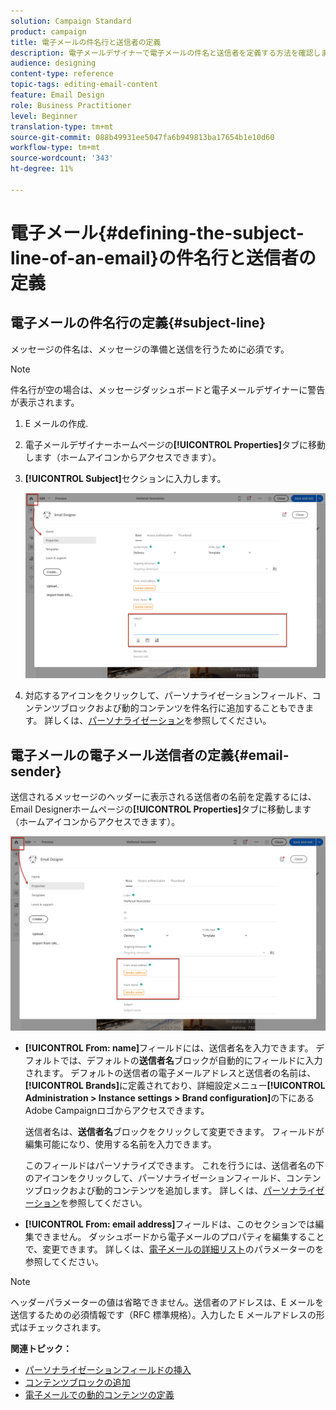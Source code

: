 ```yaml
---
solution: Campaign Standard
product: campaign
title: 電子メールの件名行と送信者の定義
description: 電子メールデザイナーで電子メールの件名と送信者を定義する方法を確認します。
audience: designing
content-type: reference
topic-tags: editing-email-content
feature: Email Design
role: Business Practitioner
level: Beginner
translation-type: tm+mt
source-git-commit: 088b49931ee5047fa6b949813ba17654b1e10d60
workflow-type: tm+mt
source-wordcount: '343'
ht-degree: 11%

---
```



# 電子メール{#defining-the-subject-line-of-an-email}の件名行と送信者の定義

## 電子メールの件名行の定義{#subject-line}

メッセージの件名は、メッセージの準備と送信を行うために必須です。

>[!NOTE]
>
>件名行が空の場合は、メッセージダッシュボードと電子メールデザイナーに警告が表示されます。

1. E メールの作成.
1. 電子メールデザイナーホームページの&#x200B;**[!UICONTROL Properties]**&#x200B;タブに移動します（ホームアイコンからアクセスできます）。
1. **[!UICONTROL Subject]**&#x200B;セクションに入力します。

   ![](assets/email_designer_subject.png)

1. 対応するアイコンをクリックして、パーソナライゼーションフィールド、コンテンツブロックおよび動的コンテンツを件名行に追加することもできます。 詳しくは、[パーソナライゼーション](../../designing/using/personalization.md)を参照してください。

## 電子メールの電子メール送信者の定義{#email-sender}

送信されるメッセージのヘッダーに表示される送信者の名前を定義するには、Email Designerホームページの&#x200B;**[!UICONTROL Properties]**&#x200B;タブに移動します（ホームアイコンからアクセスできます）。

![](assets/delivery_content_edition16.png)

* **[!UICONTROL From: name]**&#x200B;フィールドには、送信者名を入力できます。 デフォルトでは、デフォルトの&#x200B;**送信者名**&#x200B;ブロックが自動的にフィールドに入力されます。 デフォルトの送信者の電子メールアドレスと送信者の名前は、**[!UICONTROL Brands]**&#x200B;に定義されており、詳細設定メニュー&#x200B;**[!UICONTROL Administration > Instance settings > Brand configuration]**&#x200B;の下にあるAdobe Campaignロゴからアクセスできます。

   送信者名は、**送信者名**&#x200B;ブロックをクリックして変更できます。 フィールドが編集可能になり、使用する名前を入力できます。

   このフィールドはパーソナライズできます。 これを行うには、送信者名の下のアイコンをクリックして、パーソナライゼーションフィールド、コンテンツブロックおよび動的コンテンツを追加します。 詳しくは、[パーソナライゼーション](../../designing/using/personalization.md)を参照してください。

* **[!UICONTROL From: email address]**&#x200B;フィールドは、このセクションでは編集できません。 ダッシュボードから電子メールのプロパティを編集することで、変更できます。 詳しくは、[電子メールの詳細リスト](../../administration/using/configuring-email-channel.md#advanced-parameters)のパラメーターのを参照してください。

>[!NOTE]
>
>ヘッダーパラメーターの値は省略できません。送信者のアドレスは、E メールを送信するための必須情報です（RFC 標準規格）。入力した E メールアドレスの形式はチェックされます。

**関連トピック：**

* [パーソナライゼーションフィールドの挿入](../../designing/using/personalization.md#inserting-a-personalization-field)
* [コンテンツブロックの追加](../../designing/using/personalization.md#adding-a-content-block)
* [電子メールでの動的コンテンツの定義](../../designing/using/personalization.md#defining-dynamic-content-in-an-email)
